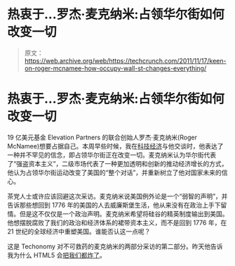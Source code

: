 # 热衷于...罗杰·麦克纳米:占领华尔街如何改变一切

> 原文：<https://web.archive.org/web/https://techcrunch.com/2011/11/17/keen-on-roger-mcnamee-how-occupy-wall-st-changes-everything/>

# 热衷于…罗杰·麦克纳米:占领华尔街如何改变一切

19 亿美元基金 Elevation Partners 的联合创始人罗杰·麦克纳米(Roger McNamee)想要占据自己。本周早些时候，我在[科技经济](https://web.archive.org/web/20230131001208/http://techonomy.com/)与他交谈时，他表达了一种并不罕见的信念，即占领华尔街正在改变一切。麦克纳米认为华尔街代表了“强盗资本主义”，二级市场代表了一种更加透明和创新的推动经济增长的方式，他认为占领华尔街运动改变了美国的“整个对话”，并重新树立了他对国家未来的信心。

茶党人士或许应该回避这次采访。麦克纳米说美国例外论是一个“弱智的声明”，并告诉那些想回到 1776 年的美国的人去威廉斯堡生活，他从来没有在政治上手下留情。但是这不仅仅是一个政治声明。麦克纳米希望将硅谷的精英制度输出到美国。他想摆脱腐败了我们的政治和经济体系的裙带资本主义，而不是回到 1776 年，在 21 世纪的全球经济中重塑美国。谁能否认这一点呢？

这是 Techonomy 对不可救药的麦克纳米的两部分采访的第二部分。昨天他告诉我为什么 HTML5 会[把我们都炸了](https://web.archive.org/web/20230131001208/https://techcrunch.com/2011/11/16/keen-on-why-html5-will-blow-up-your-world-tctv/)。